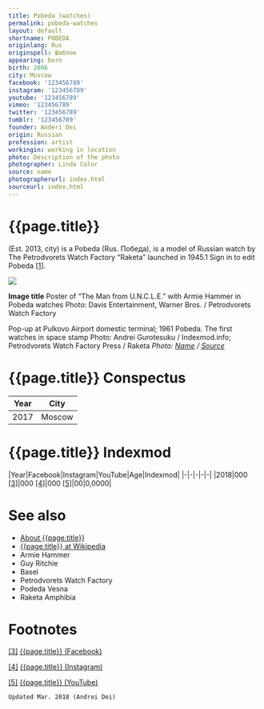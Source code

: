 ```yaml
---
title: Pobeda (watches)
permalink: pobeda-watches
layout: default
shortname: POBEDA
originlang: Rus
originspell: Шаблон
appearing: born
birth: 2006
city: Moscow
facebook: '123456789'
instagram: '123456789'
youtube: '123456789'
vimeo: '123456789'
twitter: '123456789'
tumblr: '123456789'
founder: Anderi Dei
origin: Russian
profession: artist
workingin: working in location
photo: Description of the photo
photographer: Linda Color
source: name
photographerurl: index.html
sourceurl: index.html
---
```


# {{page.title}}

(Est. 2013, city) is a Pobeda (Rus. Победа), is a model of Russian watch by The Petrodvorets Watch Factory “Raketa” launched in 1945.1 Sign in to edit Pobeda <span id="a1">[\[1\]](#f1)</span>.

![](/encyclopedia/images/image-name.jpg)

**Image title**
Poster of “The Man from U.N.C.L.E.” with Armie Hammer in Pobeda watches
Photo: Davis Entertainment, Warner Bros. / Petrodvorets Watch Factory

Pop-up at Pulkovo Airport domestic terminal; 1961 Pobeda. The first watches in space stamp
Photo: Andrei Gurotesuku / Indexmod.info; Petrodvorets Watch Factory Press / Raketa
*Photo: [Name](index) / [Source](index)*

# {{page.title}} Conspectus

|Year|City|
|-|-|
|2017|Moscow|

# {{page.title}} Indexmod

|Year|Facebook|Instagram|YouTube|Age|Indexmod|
|-|-|-|-|-|
|2018|000 <span id="a3">[\[3\]](#f3)</span>|000 <span id="a4">[\[4\]](#f4)</span>|000 <span id="a5">[\[5\]](#f5)</span>|00|0,0000|


# See also

+ [About {{page.title}}](index)
+ [{{page.title}} at Wikipedia](index)
+ Armie Hammer
+ Guy Ritchie
+ Basel
+ Petrodvorets Watch Factory
+ Podeda Vesna
+ Raketa Amphibia

# Footnotes

[[3]](#a3) <span id="f3"></span> [{{page.title}} (Facebook)](index)

[[4]](#a4) <span id="f4"></span> [{{page.title}} (Instagram)](index)

[[5]](#a5) <span id="f5"></span> [{{page.title}} (YouTube)](index)

`Updated Mar. 2018 (Andrei Dei)`
